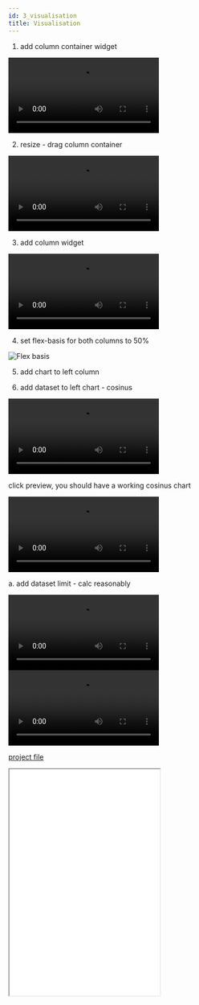 ```yaml
---
id: 3_visualisation
title: Visualisation
---
```


1. add column container widget

<video loop controls>
  <source src="../img/simple_project/columncontainer.webm" type="video/webm">
  <source src="../img/simple_project/columncontainer.mp4" type="video/mp4">
</video>

2. resize - drag column container

<video loop controls>
  <source src="../img/simple_project/resizecontainer.webm" type="video/webm">
  <source src="../img/simple_project/resizecontainer.mp4" type="video/mp4">
</video>

3. add column widget

<video loop controls>
  <source src="../img/simple_project/addcolumn.webm" type="video/webm">
  <source src="../img/simple_project/addcolumn.mp4" type="video/mp4">
</video>


4. set flex-basis for both columns to 50%

![Flex basis](../img/simple_project/flexbasis.png "Flex basis")

5. add chart to left column


6. add dataset to left chart - cosinus

<video loop controls>
  <source src="../img/simple_project/cosinusconfig.webm" type="video/webm">
  <source src="../img/simple_project/cosinusconfig.mp4" type="video/mp4">
</video>

click preview, you should have a working cosinus chart

<video loop controls>
  <source src="../img/simple_project/cosinus.webm" type="video/webm">
  <source src="../img/simple_project/cosinus.mp4" type="video/mp4">
</video>


a. add dataset limit - calc reasonably

<video loop controls>
  <source src="../img/simple_project/maximumsamples.webm" type="video/webm">
  <source src="../img/simple_project/maximumsamples.mp4" type="video/mp4">
</video>

<video loop controls>
  <source src="../img/simple_project/cosinuslimit.webm" type="video/webm">
  <source src="../img/simple_project/cosinuslimit.mp4" type="video/mp4">
</video>


[project file](../examples/simple_project/simple_project_2.bjp)

<iframe class='fullwidth' height="450" src="../examples/simple_project/simple_project_2.html"></iframe>
